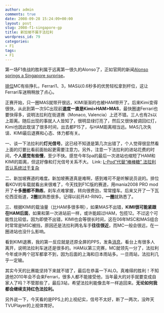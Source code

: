 ```yaml
---
author: admin
comments: true
date: 2008-09-28 15:24:09+00:00
layout: post
slug: 2008-f1-singapore-gp
title: 新加坡不属于法拉利
wordpress_id: 79
categories:
- F1
tags:
- F1
---
```


第一场F1夜战的胜利属于远离第一很久的Alonso了，正如官网的新闻[Alonso springs a Singapore surprise](http://www.formula1.com/results/season/2008/801/6568/)。

[排位](http://www.formula1.com/results/season/2008/801/6567/)MC有些挣扎，Ferrari1、3，MAS以0.6秒多的优势轻松拿到杆位，这让Ferrari车迷稍稍放了点心。

正赛开始，只一圈MAS就带开很远，KIMI渐渐的也被HAM带开了。后来Kimi变得很快，从此到第一次SC出现前**速度一直是Kimi>HAM>MAS**，最快圈速Ferrari也要快得多，说明法拉利在街道赛（Monaco, Valencia）上还不错。三人也有2s以上距离。随后出现的事就人人皆知了，很明显绿灯亮了，然后又很快被调回红灯，Kimi也因此耽误了很多时间，出去都P15了，与HAM距离相当远。MAS几次失误、KIMI最后退赛和心态、体力都有关。

一、谈一下法拉利的**灯光信号**。这已经不知道是第几次出错了，个人觉得很显然看上面的灯要比看前面抬起更需要注意力。另外，注意一下法拉利的进站花费的时间，**个人感觉有些慢**，至少不快。感觉今年Spa的最后一次进站也缩短了HAM和KIMI的距离，但这好像和灯光信号关系不大。 Link: [L-Pod”代替“棒棒糖” 法拉利否认系统过于复杂](http://sports.sina.com.cn/f1/2008-08-27/12193906152.shtml)

二、新加坡赛道的难度。新加坡赛道真是难啊，感到难可不是听解说员说的。排位看KOV的车载就看出来很难了，今天找到F1C版的赛道，用mania2008 PRO mod开了**十多圈都不熟练**，刹车点难掌握，转向很费劲，常常撞车。后来又开了一下瓦伦西亚街道，**2圈**就熟悉很多。记得以前开A1-RING，**一圈**就熟悉了。

三、根据KIMI的载油量（比HAM多很多啊），如果MAS不出错，**KIMI很可能紧跟在HAM后面**，如果和第一次进站前一样，或许能超过HAM，包揽12。不过这个可能性比较低，因为即使不出错，KIMI也会等很长时间，这在06年MSC和MAS组合时常常是MSC被挡，原因还是法拉利两名车手**往往很近**，而MC一般会很远，在一圈进站也没什么影响。

看到KIMI退赛，我的第一反应就是还原全屏的PPS，发条[消息](http://twitter.com/greenmoon55/statuses/938103496)，看台上有很多人离开，说明法拉利车迷还是很多的。HAM以第三完赛，MC就领先一分了，法拉利今年或许两个冠军都拿不到，因为后面的上海和日本雨站多。一旦雨站，法拉利几乎一定输。

其实今天的比赛能坚持下来就不错了，最后在恭喜一下ALO。真难得的胜利！不知道他2010年会不会来Ferrari，很多人都不能接受他，当年最大的对手就要变成自家人了吗？不管那些了，最后3站，希望法拉利能像去年一样追回来。**无论如何我都会继续支持红色法拉利。**

另外说一下，今天看的是PPS上的上视纪实，信号不太好，断了一两次，没昨天TVUPlayer的上视体育好。
